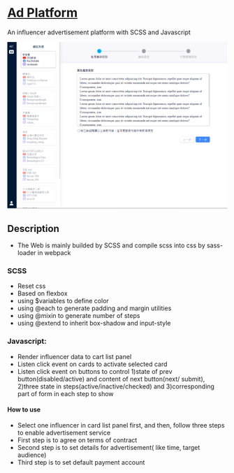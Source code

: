 # [Ad Platform](https://jssffl.github.io/ad-platform/)
An influencer advertisement platform with SCSS and Javascript

![image](https://github.com/jssffl/ad-platform/blob/main/ad-platform-page.png)

## Description
- The Web is mainly builded by SCSS and compile scss into css by sass-loader in webpack  

### SCSS
- Reset css
- Based on flexbox
- using $variables to define color 
- using @each to generate padding and margin utilities 
- using @mixin to generate number of steps
- using @extend to inherit box-shadow and input-style

### Javascript: 
- Render influencer data to cart list panel
- Listen click event on cards to activate selected card
- Listen click event on buttons to control 1)state of prev button(disabled/active) and content of next button(next/ submit), 2)three state in steps(active/inactive/checked) and 3)corresponding part of form in each step to show

#### How to use
- Select one influencer in card list panel first, and then, follow three steps to enable advertisement service
- First step is to agree on terms of contract
- Second step is to set details for advertisement( like time, target audience)
- Third step is to set default payment account
